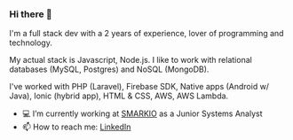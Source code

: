 ### Hi there 👋

I'm a full stack dev with a 2 years of experience, lover of programming and technology.

My actual stack is Javascript, Node.js. I like to work with relational databases  (MySQL, Postgres) and NoSQL (MongoDB).

I've worked with PHP (Laravel), Firebase SDK, Native apps (Android w/ Java), Ionic (hybrid app), HTML & CSS, AWS, AWS Lambda.


- 💻 I’m currently working at [SMARKIO](https://www.smarkio.com.br/) as a Junior Systems Analyst
- 📫 How to reach me: [LinkedIn](https://www.linkedin.com/in/thiago-siqueira-258482195/)
